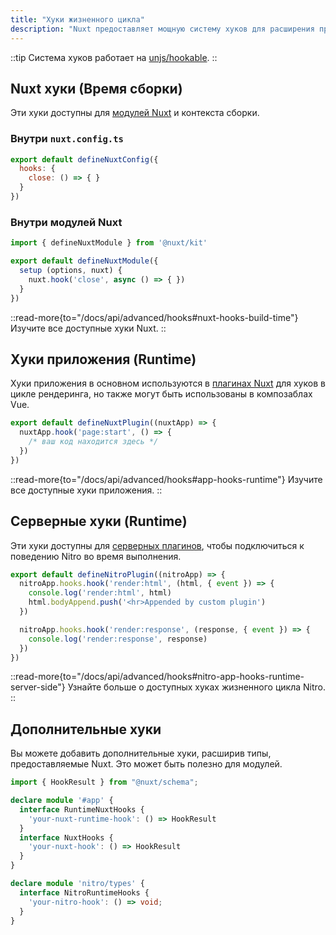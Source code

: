 ```yaml
---
title: "Хуки жизненного цикла"
description: "Nuxt предоставляет мощную систему хуков для расширения практически всех аспектов, использующих хуки."
---
```


::tip
Система хуков работает на [unjs/hookable](https://github.com/unjs/hookable).
::

## Nuxt хуки (Время сборки)

Эти хуки доступны для [модулей Nuxt](/docs/guide/going-further/modules) и контекста сборки.

### Внутри `nuxt.config.ts`

```js [nuxt.config.ts]
export default defineNuxtConfig({
  hooks: {
    close: () => { }
  }
})
```

### Внутри модулей Nuxt

```js
import { defineNuxtModule } from '@nuxt/kit'

export default defineNuxtModule({
  setup (options, nuxt) {
    nuxt.hook('close', async () => { })
  }
})
```

::read-more{to="/docs/api/advanced/hooks#nuxt-hooks-build-time"}
Изучите все доступные хуки Nuxt.
::

## Хуки приложения (Runtime)

Хуки приложения в основном используются в [плагинах Nuxt](/docs/guide/directory-structure/plugins) для хуков в цикле рендеринга, но также могут быть использованы в композаблах Vue.

```js [plugins/test.ts]
export default defineNuxtPlugin((nuxtApp) => {
  nuxtApp.hook('page:start', () => {
    /* ваш код находится здесь */
  })
})
```

::read-more{to="/docs/api/advanced/hooks#app-hooks-runtime"}
Изучите все доступные хуки приложения.
::

## Серверные хуки (Runtime)

Эти хуки доступны для [серверных плагинов](/docs/guide/directory-structure/server#server-plugins), чтобы подключиться к поведению Nitro во время выполнения.

```js [~/server/plugins/test.ts]
export default defineNitroPlugin((nitroApp) => {
  nitroApp.hooks.hook('render:html', (html, { event }) => {
    console.log('render:html', html)
    html.bodyAppend.push('<hr>Appended by custom plugin')
  })

  nitroApp.hooks.hook('render:response', (response, { event }) => {
    console.log('render:response', response)
  })
})
```

::read-more{to="/docs/api/advanced/hooks#nitro-app-hooks-runtime-server-side"}
Узнайте больше о доступных хуках жизненного цикла Nitro.
::

## Дополнительные хуки

Вы можете добавить дополнительные хуки, расширив типы, предоставляемые Nuxt. Это может быть полезно для модулей.

```ts
import { HookResult } from "@nuxt/schema";

declare module '#app' {
  interface RuntimeNuxtHooks {
    'your-nuxt-runtime-hook': () => HookResult
  }
  interface NuxtHooks {
    'your-nuxt-hook': () => HookResult
  }
}

declare module 'nitro/types' {
  interface NitroRuntimeHooks {
    'your-nitro-hook': () => void;
  }
}
```
